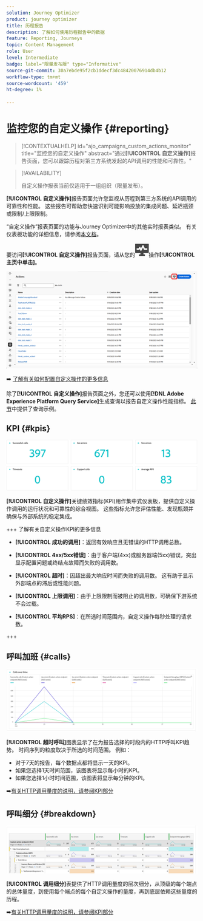 ```yaml
---
solution: Journey Optimizer
product: journey optimizer
title: 历程报告
description: 了解如何使用历程报告中的数据
feature: Reporting, Journeys
topic: Content Management
role: User
level: Intermediate
badge: label="限量发布版" type="Informative"
source-git-commit: 30a7ebde95f2cb1ddecf3dc48420076914db4b12
workflow-type: tm+mt
source-wordcount: '459'
ht-degree: 1%

---
```


# 监控您的自定义操作 {#reporting}

>[!CONTEXTUALHELP]
>id="ajo_campaigns_custom_actions_monitor"
>title="监控您的自定义操作"
>abstract="通过&#x200B;**[!UICONTROL 自定义操作]**&#x200B;报告页面，您可以跟踪历程对第三方系统发起的API调用的性能和可靠性。"

>[!AVAILABILITY]
>
>自定义操作报表当前仅适用于一组组织（限量发布）。

**[!UICONTROL 自定义操作]**&#x200B;报告页面允许您监视从历程到第三方系统的API调用的可靠性和性能。 这些报告可帮助您快速识别可能影响投放的集成问题、延迟瓶颈或限制/上限限制。

“自定义操作”报表页面的功能与Journey Optimizer中的其他实时报表类似。 有关仪表板功能的详细信息，请参阅[本文档](../reports/report-cja-manage.md)。

要访问&#x200B;**[!UICONTROL 自定义操作]**&#x200B;报告页面，请从您的![](assets/do-not-localize/Smock_Monitoring_18_N.svg)操作&#x200B;**[!UICONTROL 主页中单击]**。

![](assets/monitor-1.png)

➡️ [了解有关如何配置自定义操作的更多信息](../action/about-custom-action-configuration.md)

除了&#x200B;**[!UICONTROL 自定义操作]**&#x200B;报告页面之外，您还可以使用&#x200B;**[!DNL Adobe Experience Platform Query Service]**&#x200B;生成查询以报告自定义操作性能指标。 [此节](../reports/query-examples.md)中提供了查询示例。

## KPI {#kpis}

![](assets/monitor-2.png)

**[!UICONTROL 自定义操作]**&#x200B;关键绩效指标(KPI)用作集中式仪表板，提供自定义操作调用的运行状况和可靠性的综合视图。 这些指标允许您评估性能、发现瓶颈并确保与外部系统的稳定集成。

+++ 了解有关自定义操作KPI的更多信息

* **[!UICONTROL 成功的调用]**：返回有效响应且无错误的HTTP调用总数。

* **[!UICONTROL 4xx/5xx错误]**：由于客户端(4xx)或服务器端(5xx)错误，突出显示配置问题或终结点故障而失败的调用数。

* **[!UICONTROL 超时]**：因超出最大响应时间而失败的调用数。 这有助于显示外部端点的滞后或性能问题。

* **[!UICONTROL 上限调用]**：由于上限限制而被阻止的调用数，可确保下游系统不会过载。

* **[!UICONTROL 平均RPS]**：在所选时间范围内，自定义操作每秒处理的请求数。

+++

## 呼叫加班 {#calls}

![](assets/monitor-3.png)

**[!UICONTROL 超时呼叫]**&#x200B;图表显示了在为报告选择的时段内的HTTP呼叫KPI趋势。 时间序列的粒度取决于所选的时间范围。 例如：

* 对于7天的报告，每个数据点都将显示一天的KPI。
* 如果您选择1天时间范围，该图表将显示每小时的KPI。
* 如果您选择1小时时间范围，该图表将显示每分钟的KPI。

➡️[有关HTTP调用量度的说明，请参阅KPI部分](#kpis)

## 呼叫细分 {#breakdown}

![](assets/monitor-4.png)

**[!UICONTROL 调用细分]**&#x200B;表提供了HTTP调用量度的层次细分，从顶级的每个端点的总体量度，到使用每个端点的每个自定义操作的量度，再到底层依赖这些量度的历程。

➡️[有关HTTP调用量度的说明，请参阅KPI部分](#kpis)


